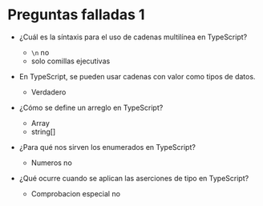 # Preguntas falladas 1

-   ¿Cuál es la síntaxis para el uso de cadenas multilínea en TypeScript?
    -   `\n` no
    -   solo comillas ejecutivas
-   En TypeScript, se pueden usar cadenas con valor como tipos de datos.

    -   Verdadero

-   ¿Cómo se define un arreglo en TypeScript?

    -   Array<string>
    -   string[]

-   ¿Para qué nos sirven los enumerados en TypeScript?

    -   Numeros no

-   ¿Qué ocurre cuando se aplican las aserciones de tipo en TypeScript?
    -   Comprobacion especial no
